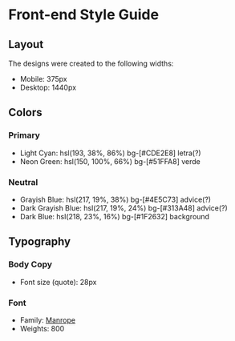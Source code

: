 # Front-end Style Guide

## Layout

The designs were created to the following widths:

- Mobile: 375px
- Desktop: 1440px

## Colors

### Primary

- Light Cyan: hsl(193, 38%, 86%) bg-[#CDE2E8] letra(?)
- Neon Green: hsl(150, 100%, 66%) bg-[#51FFA8] verde

### Neutral

- Grayish Blue: hsl(217, 19%, 38%) bg-[#4E5C73] advice(?)
- Dark Grayish Blue: hsl(217, 19%, 24%) bg-[#313A48] advice(?)
- Dark Blue: hsl(218, 23%, 16%) bg-[#1F2632] background

## Typography

### Body Copy

- Font size (quote): 28px

### Font

- Family: [Manrope](https://fonts.google.com/specimen/Manrope)
- Weights: 800
